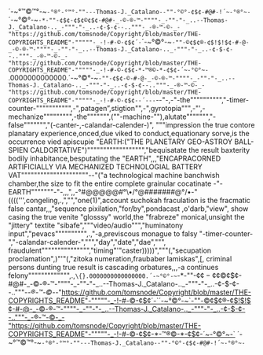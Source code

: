 ´-~°™©™°-~`-°®°-°™°-""---Thomas-J._Catalano--""-°©°-¢$¢-#@#-!´~-°®°~-`
´-~°©°-~`-*-""-¢$¢-¢$¢©¢$¢-#@#-_-©-®-™-""""-_-""-"-_..--Thomas-J._Catalano-.._-"""-"-_..-¢-$-¢--.."""-_-®-™-©-_-"https://github.com/tomsnode/Copyright/blob/master/THE-COPYRIGHTS_README"-"""""-_-!-#-©-¢$¢´-`´-~°©°-~`-""-©¢$¢®-¢$!$!$¢-#-@-_-©-®-™-""""-_-""-"-_..--Thomas-J._Catalano-.._-"""-"-_..-¢-$-¢--.."""-_-®-™-©-_-"https://github.com/tomsnode/Copyright/blob/master/THE-COPYRIGHTS_README"-"""""-_-!-#-©-¢$¢-*-™®©-*-¢$¢-´~-°©°~-`
.0000000000000.´-~°©°-~`-""-¢$¢-©-#-@-_-©-®-™-""""-_-""-"-_..--Thomas-J._Catalano-.._-"""-"-_..-¢-$-¢--.."""-_-®-™-©-_-"https://github.com/tomsnode/Copyright/blob/master/THE-COPYRIGHTS_README"-"""""-_-!-#-©-¢$¢--´---`--"-,-"-the"""""""""","-timer-counter-""""""""""",-",patagen”,stigtion"",-",gyrotopia""",-"',-mechanize""""""""",-the""""""",(""-machine-""),alutate""""""","-false""""""","(-canter-,-calandar-calender-)", """impression the true contore planatary experience,onced,due viked to conduct,equationary sorve,is the occurrence vied apiscupie "EARTH:("THE PLANETARY GEO-ASTROY BALL-SPIEN CALDORTATIVE")"""""""""""""""""","bequisatate the result baxterity bodily inhabitance,besputating the "EARTH",,,"ENCAPRACORNED ARTIFICIALLY VIA MECHANIZED TECHNOLOGIAL BATTERY VAT"""""""""""""""""""""--"("a technological machine banchwish chamber,the size to fit the entire complete grainular cocatinate -"-EARTH"""""""-"-,,,",,-°#@@@@@#°\•/°@#######@°/•\-"((((''',congeling,.,","","one(1)",account suchokah fraculation is the fracmatic false cantar,,,"sequence pixilation,"for/by",pondacast ,o'darb,"view", show casing the true venite "glosssy" world,the "frabreze" monical,unsight the "jittery" textite "sibafe","""video/audio""","huminatony input","pevacs"""""""""",.,"-a,previscous monague to falsy "-timer-counter-","-calandar-calender-",""","day","date","dae",""", fraudulent""""""""""""""","timing"'"caster)))))","""(,"secupation proclamation",)"'"(,"zitoka numeration,fraubaber lamiskas",[, criminal persons dunting true result is cascading orbatures,,,-a continues felony""""""""""""",.,`\{}.0000000000000000.´-~°©°-~`-*-""-¢$¢-¢$¢©¢$¢-#@#-_-©-®-™-""""-_-""-"-_..--Thomas-J._Catalano-.._-"""-"-_..-¢-$-¢--.."""-_-®-™-©-_-"https://github.com/tomsnode/Copyright/blob/master/THE-COPYRIGHTS_README"-"""""-_-!-#-©-¢$¢´-`´-~°©°-~`-""-©¢$¢®-¢$!$!$¢-#-@-_-©-®-™-""""-_-""-"-_..--Thomas-J._Catalano-.._-"""-"-_..-¢-$-¢--.."""-_-®-™-©-_-"https://github.com/tomsnode/Copyright/blob/master/THE-COPYRIGHTS_README"-"""""-_-!-#-©-¢$¢-*-™®©-*-¢$¢-´~-°©°~-`
´-~°™©™°-~`-°®°-°™°-""---Thomas-J._Catalano--""-°©°-¢$¢-#@#-!´~-°®°~-`
